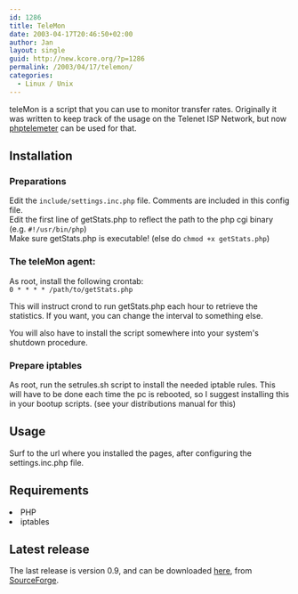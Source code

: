 ```yaml
---
id: 1286
title: TeleMon
date: 2003-04-17T20:46:50+02:00
author: Jan
layout: single
guid: http://new.kcore.org/?p=1286
permalink: /2003/04/17/telemon/
categories:
  - Linux / Unix
---
```

teleMon is a script that you can use to monitor transfer rates. Originally it was written to keep track of the usage on the Telenet ISP Network, but now <a href="http://phptelemeter.kcore.org" target="_blank" rel="external">phptelemeter</a> can be used for that.

## Installation

### Preparations

<p class="list">
  Edit the <code>include/settings.inc.php</code> file. Comments are included in this config file.<br /> Edit the first line of getStats.php to reflect the path to the php cgi binary (e.g. <code>#!/usr/bin/php</code>)<br /> Make sure getStats.php is executable! (else do <code>chmod +x getStats.php</code>)
</p>

### The teleMon agent:

As root, install the following crontab:  
`0 * * * * /path/to/getStats.php`

This will instruct crond to run getStats.php each hour to retrieve the statistics. If you want, you can change the interval to something else.

You will also have to install the script somewhere into your system's shutdown procedure.

### Prepare iptables

As root, run the setrules.sh script to install the needed iptable rules. This will have to be done each time the pc is rebooted, so I suggest installing this in your bootup scripts. (see your distributions manual for this)

## Usage

Surf to the url where you installed the pages, after configuring the settings.inc.php file.

## Requirements

<li class="list">
  PHP
</li>
<li class="list">
  iptables
</li>

## Latest release

The last release is version 0.9, and can be downloaded <a href="http://sourceforge.net/project/showfiles.php?group_id=46385&package_id=39203" target="_blank" rel="external">here</a>, from <a href="http://www.sourceforge.net/" target="_blank" rel="external">SourceForge</a>.